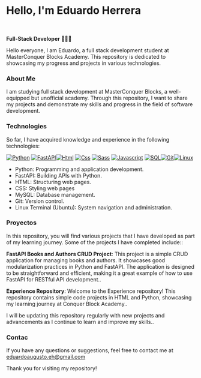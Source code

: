 # Hello, I'm Eduardo Herrera
<br>

**Full-Stack Developer** 👨🏻‍💻

Hello everyone, I am Eduardo, a full stack development student at MasterConquer Blocks Academy. This repository is dedicated to showcasing my progress and projects in various technologies.

### About Me

I am studying full stack development at MasterConquer Blocks, a well-equipped but unofficial academy. Through this repository, I want to share my projects and demonstrate my skills and progress in the field of software development.

### Technologies

So far, I have acquired knowledge and experience in the following technologies:

[![Python](https://img.shields.io/badge/Python-yellow?style=for-the-badge&logo=python&logoColor=white&labelColor=101010)]() [![FastAPI](https://img.shields.io/badge/fastapi-white?style=for-the-badge&logo=fastapi&logoColor=white&labelColor=black&color=%2300C7B7)]()[![Html](https://img.shields.io/badge/HTML-white?style=for-the-badge&logo=html5&logoColor=white&labelColor=black&color=%23E34F26)]() [![Css](https://img.shields.io/badge/css-white?style=for-the-badge&logo=css3&logoColor=white&labelColor=black&color=blue)]() [![Sass](https://img.shields.io/badge/SASS-black?style=for-the-badge&logo=Sass&logoColor=white&labelColor=black&color=%23CC6699)]() [![Javascript](https://img.shields.io/badge/javascript-white?style=for-the-badge&logo=javascript&logoColor=white&labelColor=black&color=%23F7DF1E)]() [![SQL](https://img.shields.io/badge/my%20sql-white?style=for-the-badge&logo=mysql&logoColor=white&labelColor=black&color=%234479A1)]()[![Git](https://img.shields.io/badge/git-white?style=for-the-badge&logo=git&logoColor=white&labelColor=black&color=%23F05032)]()[![Linux](https://img.shields.io/badge/linux-white?style=for-the-badge&logo=linux&logoColor=white&labelColor=black&color=%23FCC624)]()


- Python: Programming and application development.
- FastAPI: Building APIs with Python.
- HTML: Structuring web pages.
- CSS: Styling web pages
- MySQL: Database management.
- Git: Version control.
- Linux Terminal (Ubuntu): System navigation and administration.

### Proyectos
In this repository, you will find various projects that I have developed as part of my learning journey. Some of the projects I have completed include::

**FastAPI Books and Authors CRUD Project**: This project is a simple CRUD application for managing books and authors. It showcases good modularization practices in Python and FastAPI. The application is designed to be straightforward and efficient, making it a great example of how to use FastAPI for RESTful API development..

**Experience Repository**: Welcome to the Experience repository! This repository contains simple code projects in HTML and Python, showcasing my learning journey at Conquer Block Academy..


I will be updating this repository regularly with new projects and advancements as I continue to learn and improve my skills..

### Contac
If you have any questions or suggestions, feel free to contact me at eduardoaugusto.eh@gmail.com

Thank you for visiting my repository!